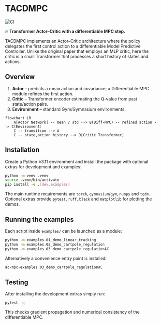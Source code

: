 # TACDMPC

[![CI](https://github.com/<user>/TACDMPC/actions/workflows/ci.yml/badge.svg)](https://github.com/<user>/TACDMPC/actions/workflows/ci.yml)

🔥 **Transformer Actor–Critic with a differentiable MPC step.**

TACDMPC implements an Actor–Critic architecture where the policy delegates the first control action to a differentiable Model Predictive Controller.  Unlike the original paper that employs an MLP critic, here the critic is a small Transformer that processes a short history of states and actions.

## Overview

1. **Actor** – predicts a mean action and covariance; a Differentiable MPC module refines the first action.
2. **Critic** – Transformer encoder estimating the Q-value from past state/action pairs.
3. **Environment** – standard Gym/Gymnasium environments.

```mermaid
flowchart LR
    A[Actor Network] -- mean / std --> B(Diff-MPC) -- refined action --> C(Environment)
    C -- transition --> A
    C -- state,action history --> D[Critic Transformer]
```

## Installation

Create a Python ≥3.11 environment and install the package with optional extras for development and examples:

```bash
python -m venv .venv
source .venv/bin/activate
pip install -e .[dev,examples]
```

The main runtime requirements are `torch`, `gymnasium`/`gym`, `numpy` and `tqdm`.  Optional extras provide `pytest`, `ruff`, `black` and `matplotlib` for plotting the demos.

## Running the examples

Each script inside `examples/` can be launched as a module:

```bash
python -m examples.01_demo_linear_tracking
python -m examples.02_demo_cartpole_regulation
python -m examples.03_demo_cartpole_regulationAC
```

Alternatively a convenience entry point is installed:

```bash
ac-mpc-examples 03_demo_cartpole_regulationAC
```

## Testing

After installing the development extras simply run:

```bash
pytest -q
```

This checks gradient propagation and numerical consistency of the differentiable MPC.
